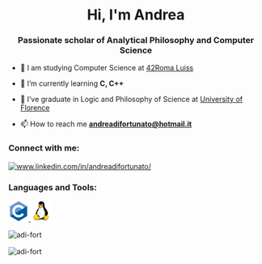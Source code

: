 <h1 align="center">Hi, I'm Andrea</h1>
<h3 align="center">Passionate scholar of Analytical Philosophy and Computer Science</h3>

- 🔭 I am studying Computer Science at [42Roma Luiss](https://42roma.it/?utm_source=google_ads&utm_medium=search&utm_campaign=MKT-42RM23_42_Roma_Luiss_2023&gclid=EAIaIQobChMIrIXbt67zgQMVNRB7Bx13bwkFEAAYASAAEgJNlvD_BwE)

- 🌱 I’m currently learning **C, C++**

- 👯 I’ve graduate in Logic and Philosophy of Science at [University of Florence](https://www.lmlogica.unifi.it/vp-140-insegnamenti-e-piano-di-studi.html)

- 📫 How to reach me **andreadifortunato@hotmail.it**

<h3 align="left">Connect with me:</h3>
<p align="left">
<a href="https://linkedin.com/in/andreadifortunato/" target="blank"><img align="center" src="https://raw.githubusercontent.com/rahuldkjain/github-profile-readme-generator/master/src/images/icons/Social/linked-in-alt.svg" alt="www.linkedin.com/in/andreadifortunato/" height="30" width="40" /></a>
</p>

<h3 align="left">Languages and Tools:</h3>
<p align="left"> <a href="https://www.cprogramming.com/" target="_blank" rel="noreferrer"> <img src="https://raw.githubusercontent.com/devicons/devicon/master/icons/c/c-original.svg" alt="c" width="40" height="40"/> </a> <a href="https://www.linux.org/" target="_blank" rel="noreferrer"> <img src="https://raw.githubusercontent.com/devicons/devicon/master/icons/linux/linux-original.svg" alt="linux" width="40" height="40"/> </a> </p>

<p><img align="center" src="https://github-readme-stats.vercel.app/api/top-langs?username=adi-fort&show_icons=true&locale=en&layout=compact" alt="adi-fort" /></p>

<p><img align="center" src="https://github-readme-streak-stats.herokuapp.com/?user=adi-fort&" alt="adi-fort" /></p>
